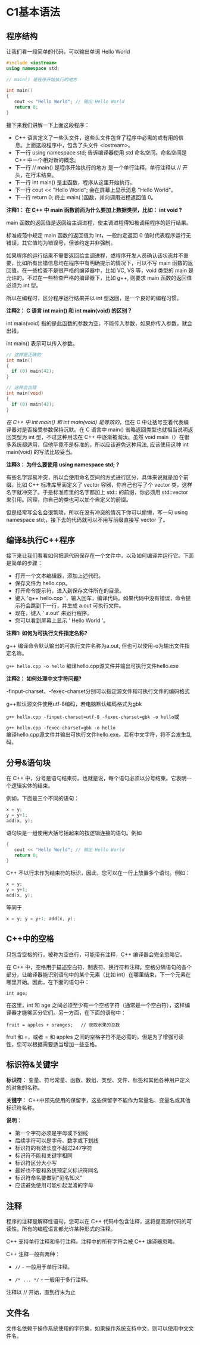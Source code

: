 # C1基本语法  

## 程序结构  

让我们看一段简单的代码，可以输出单词 Hello World  

```C++
#include <iostream>
using namespace std;
 
// main() 是程序开始执行的地方
 
int main()
{
   cout << "Hello World"; // 输出 Hello World
   return 0;
}
```  

接下来我们讲解一下上面这段程序：

- C++ 语言定义了一些头文件，这些头文件包含了程序中必需的或有用的信息。上面这段程序中，包含了头文件 \<iostream>。
- 下一行 using namespace std; 告诉编译器使用 std 命名空间。命名空间是 C++ 中一个相对新的概念。
- 下一行 // main() 是程序开始执行的地方 是一个单行注释。单行注释以 // 开头，在行末结束。
- 下一行 int main() 是主函数，程序从这里开始执行。
- 下一行 cout << "Hello World"; 会在屏幕上显示消息 "Hello World"。
- 下一行 return 0; 终止 main( )函数，并向调用进程返回值 0。  

**注释1： 在 C++ 中 main 函数前面为什么要加上数据类型，比如： int void ?**

main 函数的返回值是返回给主调进程，使主调进程得知被调用程序的运行结果。

标准规范中规定 main 函数的返回值为 int，一般约定返回 0 值时代表程序运行无错误，其它值均为错误号，但该约定并非强制。

如果程序的运行结果不需要返回给主调进程，或程序开发人员确认该状态并不重要，比如所有出错信息均在程序中有明确提示的情况下，可以不写 main 函数的返回值。在一些检查不是很严格的编译器中，比如 VC, VS 等，void 类型的 main 是允许的。不过在一些检查严格的编译器下，比如 g++, 则要求 main 函数的返回值必须为 int 型。

所以在编程时，区分程序运行结果并以 int 型返回，是一个良好的编程习惯。  

**注释2： C 语言 int main() 和 int main(void) 的区别？**  

int main(void) 指的是此函数的参数为空，不能传入参数，如果你传入参数，就会出错。

int main() 表示可以传入参数。

```C++
// 这样是正确的
int main()
{
  if (0) main(42);
}

// 这样会出错
int main(void)
{
  if (0) main(42);
}
```

*在 C++ 中 int main() 和 int main(void) 是等效的*，但在 C 中让括号空着代表编译器对是否接受参数保持沉默。在 C 语言中 main() 省略返回类型也就相当说明返回类型为 int 型，不过这种用法在 C++ 中逐渐被淘汰。虽然 void main（）在很多系统都适用，但他毕竟不是标准的，所以应该避免这种用法, 应该使用这种 int main(void) 的写法比较妥当。

**注释3： 为什么要使用 using namespace std; ?**  

有些名字容易冲突，所以会使用命名空间的方式进行区分，具体来说就是加个前缀。比如 C++ 标准库里面定义了 vector 容器，你自己也写了个 vector 类，这样名字就冲突了。于是标准库里的名字都加上 std:: 的前缀，你必须用 std::vector 来引用。同理，你自己的类也可以加个自定义的前缀。

但是经常写全名会很繁琐，所以在没有冲突的情况下你可以偷懒，写一句 using namespace std;，接下去的代码就可以不用写前缀直接写 vector 了。

## 编译&执行C++程序  

接下来让我们看看如何把源代码保存在一个文件中，以及如何编译并运行它。下面是简单的步骤：

- 打开一个文本编辑器，添加上述代码。
- 保存文件为 hello.cpp。
- 打开命令提示符，进入到保存文件所在的目录。
- 键入 'g++ hello.cpp '，输入回车，编译代码。如果代码中没有错误，命令提示符会跳到下一行，并生成 a.out 可执行文件。
- 现在，键入 ' a.out' 来运行程序。
- 您可以看到屏幕上显示 ' Hello World '。  

**注释1:  如何为可执行文件指定名称?**  

g++ 编译命令默认输出的可执行文件名称为a.out, 但也可以使用-o为输出文件指定名称。  

`g++ hello.cpp -o hello`  编译hello.cpp源文件并输出可执行文件hello.exe  

**注释2： 如何处理中文字符问题?**  

-finput-charset、-fexec-charset分别可以指定源文件和可执行文件的编码格式  

g++默认源文件使用utf-8编码，若电脑默认编码格式为gbk  

`g++ hello.cpp -finput-charset=utf-8 -fexec-charset=gbk -o hello`或  

`g++ hello.cpp -fexec-charset=gbk -o hello`  
编译hello.cpp源文件并输出可执行文件hello.exe。若有中文字符，将不会发生乱码。  

## 分号&语句块  

在 C++ 中，分号是语句结束符。也就是说，每个语句必须以分号结束。它表明一个逻辑实体的结束。

例如，下面是三个不同的语句：  

```C++
x = y;
y = y+1;
add(x, y);
```  

语句块是一组使用大括号括起来的按逻辑连接的语句。例如  

```C++
{
   cout << "Hello World"; // 输出 Hello World
   return 0;
}
```  

C++ 不以行末作为结束符的标识，因此，您可以在一行上放置多个语句。例如：  

```C++
x = y;
y = y+1;
add(x, y);
```  

等同于

```C++
x = y; y = y+1; add(x, y);
```  

## C++中的空格  

只包含空格的行，被称为空白行，可能带有注释，C++ 编译器会完全忽略它。

在 C++ 中，空格用于描述空白符、制表符、换行符和注释。空格分隔语句的各个部分，让编译器能识别语句中的某个元素（比如 int）在哪里结束，下一个元素在哪里开始。因此，在下面的语句中：  

`int age;`  

在这里，int 和 age 之间必须至少有一个空格字符（通常是一个空白符），这样编译器才能够区分它们。另一方面，在下面的语句中：  

`fruit = apples + oranges;   // 获取水果的总数`  

fruit 和 =，或者 = 和 apples 之间的空格字符不是必需的，但是为了增强可读性，您可以根据需要适当增加一些空格。

## 标识符&关键字

**标识符**： 变量、符号常量、函数、数组、类型、文件、标签和其他各种用户定义的对象的名称。  

**关键字**： C++中预先使用的保留字，这些保留字不能作为常量名、变量名或其他标识符名称。  

**说明**：  

- 第一个字符必须是字母或下划线
- 后续字符可以是字母、数字或下划线
- 标识符的有效长度不超过247字符
- 标识符不能和关键字相同
- 标识符区分大小写
- 最好也不要和系统预定义标识符同名
- 标识符命名要做到“见名知义”
- 应该避免使用可能引起混淆的字母  

## 注释  

程序的注释是解释性语句，您可以在 C++ 代码中包含注释，这将提高源代码的可读性。所有的编程语言都允许某种形式的注释。

C++ 支持单行注释和多行注释。注释中的所有字符会被 C++ 编译器忽略。

C++ 注释一般有两种：  

- `//` - 一般用于单行注释。

- `/* ... */` - 一般用于多行注释。  

注释以 // 开始，直到行末为止  

## 文件名  

文件名依赖于操作系统使用的字符集，如果操作系统支持中文，则可以使用中文文件名。
